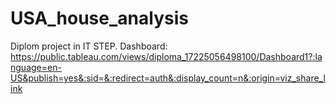 # USA_house_analysis
Diplom project in IT STEP.
Dashboard: https://public.tableau.com/views/diploma_17225056498100/Dashboard1?:language=en-US&publish=yes&:sid=&:redirect=auth&:display_count=n&:origin=viz_share_link
